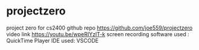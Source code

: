 # projectzero
project zero for cs2400
github repo https://github.com/joe559/projectzero
video link https://youtu.be/wpeRIYzlT-k
screen recording software used : QuickTime Player
IDE used: VSCODE
